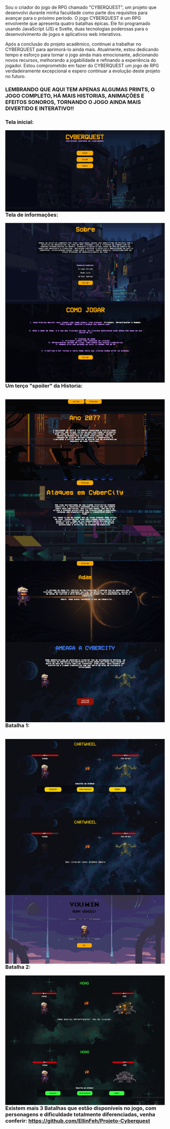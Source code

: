 Sou o criador do jogo de RPG chamado "CYBERQUEST", um projeto que desenvolvi durante minha faculdade como parte dos requisitos para avançar para o próximo período. O jogo CYBERQUEST é um RPG envolvente que apresenta quatro batalhas épicas. Ele foi programado usando JavaScript (JS) e Svelte, duas tecnologias poderosas para o desenvolvimento de jogos e aplicativos web interativos.

Após a conclusão do projeto acadêmico, continuei a trabalhar no CYBERQUEST para aprimorá-lo ainda mais. Atualmente, estou dedicando tempo e esforço para tornar o jogo ainda mais emocionante, adicionando novos recursos, melhorando a jogabilidade e refinando a experiência do jogador. Estou comprometido em fazer do CYBERQUEST um jogo de RPG verdadeiramente excepcional e espero continuar a evolução deste projeto no futuro.

### LEMBRANDO QUE AQUI TEM APENAS ALGUMAS PRINTS, O JOGO COMPLETO, HÁ MAIS HISTORIAS, ANIMAÇÕES E EFEITOS SONOROS, TORNANDO O JOGO AINDA MAIS DIVERTIDO E INTERATIVO!!


### Tela inicial:
<img align="left" src="/public/images/PrintsDoGame/tela1.png" alt="ellinfeh"><br>


### Tela de informações:

<img align="left" src="/public/images/PrintsDoGame/tela0.1.png" alt="ellinfeh"> <br>
<img align="left" src="/public/images/PrintsDoGame/tela0.png" alt="ellinfeh"><br>




### Um terço "spoiler" da Historia:


<br> 
<img align="left" src="/public/images/PrintsDoGame/tela2.png" alt="ellinfeh"> <br> 
<img align="left" src="/public/images/PrintsDoGame/tela3.png" alt="ellinfeh"> <br>
<img align="left" src="/public/images/PrintsDoGame/tela4.png" alt="ellinfeh"> <br>
<img align="left" src="/public/images/PrintsDoGame/tela5.png" alt="ellinfeh"> <br>





### Batalha 1:


<br>
<img align="left" src="/public/images/PrintsDoGame/tela6.png" alt="ellinfeh"> <br>

<img align="left" src="/public/images/PrintsDoGame/tela7.png" alt="ellinfeh"> 

<img align="left" src="/public/images/PrintsDoGame/tela8.png" alt="ellinfeh"> 


### Batalha 2:

<img align="left" src="/public/images/PrintsDoGame/tela9.png" alt="ellinfeh"> 

<img align="left" src="/public/images/PrintsDoGame/tela10.png" alt="ellinfeh"> 



### Existem mais 3 Batalhas que estão disponíveis no jogo, com personagens e dificuldade totalmente diferenciadas, venha conferir: https://github.com/EllinFeh/Projeto-Cyberquest


